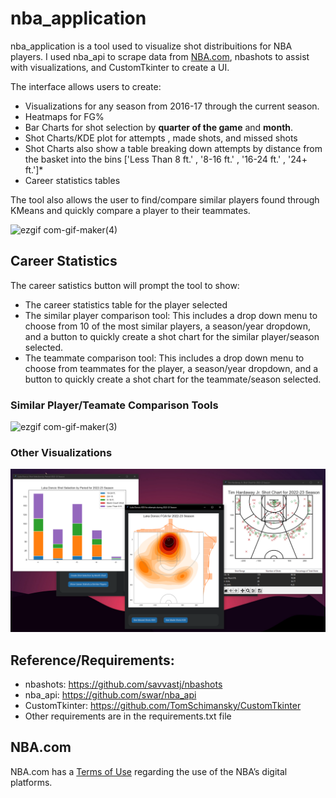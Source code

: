# nba_application 

nba_application is a tool used to visualize shot distribuitions for NBA players. I used nba_api to scrape data from [NBA.com](https://www.nba.com), nbashots to assist with visualizations, and CustomTkinter to create a UI.

The interface allows users to create:

- Visualizations for any season from 2016-17 through the current season.
- Heatmaps for FG%
- Bar Charts for shot selection by **quarter of the game** and **month**.
- Shot Charts/KDE plot for attempts , made shots, and missed shots
- Shot Charts also show a table breaking down attempts by distance from the basket into the bins ['Less Than 8 ft.' , '8-16 ft.' , '16-24 ft.' , '24+ ft.']*
- Career statistics tables

The tool also allows the user to find/compare similar players found through KMeans and quickly compare a player to their teammates.

![ezgif com-gif-maker(4)](https://user-images.githubusercontent.com/101416331/202031080-6759066d-6252-4519-bca5-931e64d41aae.gif)


## Career Statistics 
The career satistics button will prompt the tool to show:
- The career statistics table for the player selected
- The similar player comparison tool: This includes a drop down menu to choose from 10 of the most similar players, a season/year dropdown, and a button to quickly create a shot chart for the similar player/season selected.
- The teammate comparison tool: This includes a drop down menu to choose from teammates for the player, a season/year dropdown, and a button to quickly create a shot chart for the teammate/season selected.

### Similar Player/Teamate Comparison Tools
![ezgif com-gif-maker(3)](https://user-images.githubusercontent.com/101416331/202030267-67d038a3-5025-4bca-9afe-260ee5de6f44.gif)

### Other Visualizations
![More Visuals](images/MoreVisuals.png)

## Reference/Requirements:
- nbashots: https://github.com/savvastj/nbashots 
- nba_api: https://github.com/swar/nba_api
- CustomTkinter: https://github.com/TomSchimansky/CustomTkinter
- Other requirements are in the requirements.txt file

## NBA.com
NBA.com has a [Terms of Use](https://www.nba.com/termsofuse) regarding the use of the NBA’s digital platforms.
